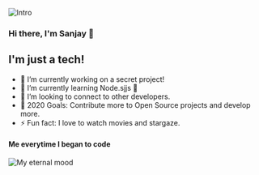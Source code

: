 ![Intro](https://1.bp.blogspot.com/-70vU_I6CLq8/XyzfUMkNRJI/AAAAAAAACs4/LtQLK6jrDXYva0rsxmZtdITEWTMDCIk-wCLcBGAsYHQ/s2240/newfile.png)

### Hi there, I'm Sanjay 👋

## I'm just a tech!
- 🔭 I’m currently working on a secret project!
- 🌱 I’m currently learning Node.sjjs 🤣
- 👯 I’m looking to connect to other developers.
- 🥅 2020 Goals: Contribute more to Open Source projects and develop more.
- ⚡ Fun fact: I love to watch movies and stargaze.

#### Me everytime I began to code
![My eternal mood](https://media.giphy.com/media/BmmfETghGOPrW/giphy.gif)


